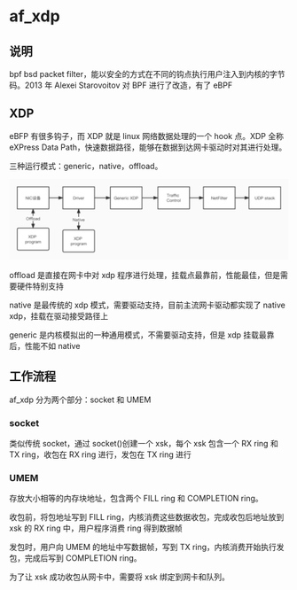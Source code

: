 # af_xdp

## 说明

bpf bsd packet filter，能以安全的方式在不同的钩点执行用户注入到内核的字节码。2013 年 Alexei Starovoitov 对 BPF 进行了改造，有了 eBPF

## XDP

eBFP 有很多钩子，而 XDP 就是 linux 网络数据处理的一个 hook 点。XDP 全称 eXPress Data Path，快速数据路径，能够在数据到达网卡驱动时对其进行处理。

三种运行模式：generic，native，offload。

![](./../img/ebpf-xdp.png)

offload 是直接在网卡中对 xdp 程序进行处理，挂载点最靠前，性能最佳，但是需要硬件特别支持

native 是最传统的 xdp 模式，需要驱动支持，目前主流网卡驱动都实现了 native xdp，挂载在驱动接受路径上

generic 是内核模拟出的一种通用模式，不需要驱动支持，但是 xdp 挂载最靠后，性能不如 native

## 工作流程

af_xdp 分为两个部分：socket 和 UMEM

### socket

类似传统 socket，通过 socket()创建一个 xsk，每个 xsk 包含一个 RX ring 和 TX ring，收包在 RX ring 进行，发包在 TX ring 进行

### UMEM

存放大小相等的内存块地址，包含两个 FILL ring 和 COMPLETION ring。

收包前，将包地址写到 FILL ring，内核消费这些数据收包，完成收包后地址放到 xsk 的 RX ring 中，用户程序消费 ring 得到数据帧

发包时，用户向 UMEM 的地址中写数据帧，写到 TX ring，内核消费开始执行发包，完成后写到 COMPLETION ring。

为了让 xsk 成功收包从网卡中，需要将 xsk 绑定到网卡和队列。
